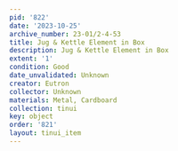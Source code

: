 ```yaml
---
pid: '822'
date: '2023-10-25'
archive_number: 23-01/2-4-53
title: Jug & Kettle Element in Box
description: Jug & Kettle Element in Box
extent: '1'
condition: Good
date_unvalidated: Unknown
creator: Eutron
collector: Unknown
materials: Metal, Cardboard
collection: tinui
key: object
order: '821'
layout: tinui_item
---
```

